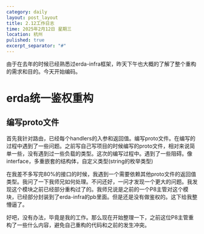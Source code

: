 ```yaml
---
category: daily
layout: post_layout
title: 2.12工作日志
time: 2025年2月12日 星期三
location: 杭州
pulished: true
excerpt_separator: "#"
---
```




由于在去年的时候已经熟悉过erda-infra框架，昨天下午也大概的了解了整个重构的需求和目的。今天开始编码。



# erda统一鉴权重构



## 编写proto文件

首先我针对路由，已经每个handlers的入参和返回值。编写proto文件。在编写的过程中遇到了一些问题。之前写自己写项目的时候编写的proto文件，相对来说简单一些，没有遇到过一些负载的类型。这次的编写过程中。遇到了一些阻碍。像interface，多重嵌套的结构体，自定义类型(string的枚举类型)



在我差不多写完80%的接口的时候，我遇到一个需要依赖其他proto文件的返回值类型。我问了一下我师兄如何处理。不问还好，一问才发现一个更大的问题。我发现这个模块之前已经部分重构过了的。我师兄说是之前的一个P8主管对这个模块，已经部分封装到了erda-infra的pb里面。但是还是没有做鉴权的。这下给我整懵逼了。



好吧，没有办法，毕竟是我的工作。那么现在开始整理一下，之前这位P8主管重构了一些什么内容，避免自己重构的代码和之前的发生冲突。





